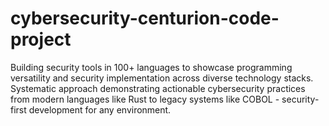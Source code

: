 # cybersecurity-centurion-code-project
Building security tools in 100+ languages to showcase programming versatility and security implementation across diverse technology stacks. Systematic approach demonstrating actionable cybersecurity practices from modern languages like Rust to legacy systems like COBOL - security-first development for any environment.
